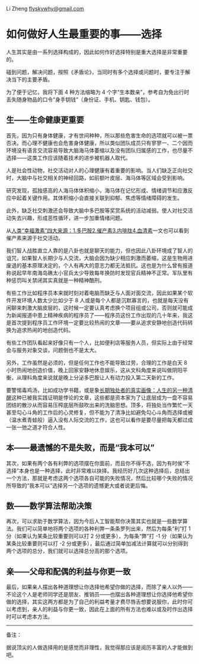 Li Zheng <flyskywhy@gmail.com>


# 如何做好人生最重要的事——选择

人生其实是由一系列选择构成的，因此如何作好选择特别是重大选择是非常重要的。

碰到问题，解决问题，按照《矛盾论》，当同时有多个选择或问题时，要专注于解决当下的主要矛盾。

为了便于记忆，我将下面 4 种方法缩略为 4 个字“生本数亲”，参考自为免出行时丢失随身物品的口令“身手钥钱”（身份证、手机、钥匙、钱包）。

## 生——生命健康更重要

首先，因为只有身体健康，才有世间种种，所以那些危害生命的选项就可以被一票否决。而心理不健康也会危害身体健康，所以类似团队成员只有寥寥一、二个因而环境没有语言交流容易导致大脑海马体萎缩以及没有团队归属感的工作，也尽量不选择——这类工作应该随着技术的进步被机器人取代。

人是社会性动物，社交活动对人的心理健康有着重要的影响。当人们缺乏正向社交时，大脑中与社交相关的神经回路，如前额叶皮层、海马体等区域会受到影响。

研究发现，孤独感高的人海马体体积缩小，海马体在记忆形成、情绪调节和应激反应中起着关键作用。其体积缩小会直接关联到抑郁、焦虑等情绪障碍的发生。

此外，缺乏社交刺激还会导致大脑中多巴胺等奖赏系统的活动减弱。使人对社交活动失去兴趣，形成恶性循环，进一步加重情绪问题。

从[人类“幸福激素”四大来源：1.多巴胺2.催产素3.内啡肽4.血清素](https://mparticle.uc.cn/article.html?btifl=100&app=uc-iflow&title_type=1&wm_id=a9f7cbf8b07c4fe08ecf6b9a58f1c01f&wm_cid=687669063259798528&pagetype=share&client=&uc_share_depth=1&uc_param_str=frdnsnpfvepcntnwprdssskt)一文也可以看到催产素来源于社交活动。

我们智人战胜直立人靠的是八卦也就是聊天的能力，但也因此八卦环境成了智人的诅咒，如果智人长期少与人交流，大脑会因为缺少相应刺激而萎缩，这是生物用进废退的基本原理决定的，个人有再大的意志力都无法抵抗。这也是为什么曾有报道称说起早年南海岛礁太小官兵太少导致每年换防时发现官兵精神不正常。军队里有种惩罚叫关禁闭其实真就是一种精神酷刑。

有些工作比如程序员本来就时刻对着电脑而缺乏与人面对面交流，因此如果某个软件开发环境人数太少比如少于 8 人或是每个人都是沉默寡言的，也就是每天没有闲聊来刺激大脑皮层的，这时候一定要认真考虑换个项目组或公司，否则就可能成为新闻报道中患上精神疾病的程序员了——程序员这份工作出现的几十年来，我这是首次提到程序员工作环境一定要比较热闹的文章——要从追求安静地创造代码转换为追求热闹的地创造代码。

有些工作团队看起来好像只有一个人，比如便利店等服务人员，但实际上由于经常会与服务对象交谈，问题倒也不是太大。

另外，工作虽然是必须的，但是任何工作也不能导致过劳，合理的工作是白天 8 小时热闹地创造价值，晚上回家安静地休息娱乐，这从文科角度来说叫做阴阳平衡，从理科角度来说就是晚上分泌多巴胺让人有动力投入第二天新的工作。

要警惕毒鸡汤，比如成功学书籍，或是象[长期独处者的真实画像：人生的另一种清醒](https://m.toutiao.com/article/7482595793610834459)这种已被我实践证明是悖论的文章，这些都是资本家为了让底层成为一盘不容易团结的散沙从而容易压榨底层所鼓吹出来的洗脑思想。顶多，将独处当作繁忙一天甚至勾心斗角的工作后的心灵修复，但不能为了清净比如避免勾心斗角而选择或被（温水煮青蛙般）逼入没有人际交流的工作，这也可以看作是要尽量把每天都过成一张一弛之道才符合人性。

## 本——最遗憾的不是失败，而是“我本可以”

其次，如果有两个各有利弊的选项摆在你面前，而且你不得不选，因为有时侯“不选择”本身也是一种选择，此时非常难以抉择。我经历好几次这种选择后，总结出一个方法，那就是考虑这两个选项各自可能的失败情况，然后比较哪个失败的情况所导致的“我本可以”选择另一个选项的遗憾更大或者说更后悔。

## 数——数学算法帮助决策

再次，可以求助于数学算法，因为今后人工智能帮你决策其实也就是一些数学算法。我们可以简单地将两个选项的各种利弊一条条罗列出来，然后为每条“利”打 1 分（如果认为某条比较重要则可以打 2 分或更多），为每条“弊”打 -1 分（如果认为某条比较重要则可以打 -2 分或更多），最后通过简单加减法计算就可以分别得到两个选项的总分，我们就可以选择总分高的那个选项。

## 亲——父母和配偶的利益与你更一致

最后，如果亲人摆出各种道理想让你选择他希望你做的选择，而除了亲人以外——不论这个人是老师同学还是朋友、推销员——也摆出各种道理想让你选择他希望你做的选择，其实这两方都是为了自己的利益考量才费尽唇舌想要说服你，此时你可以考虑到，亲人的利益与你更一致，因此在上面的所有方法也难以或及时作出选择时可以考虑本方法。

-------

备注：

据说顶尖的人做选择用的是感觉而非理性，我觉得那应该是阅历丰富的人才能做到吧。
